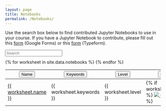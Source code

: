 ```yaml
---
layout: page
title: Notebooks
permalink: /Notebooks/
---
```


Use the search box below to find contributed Jupyter Notebooks to use
in your course.  If you have a Jupyter Notebook to contribute, please
fill out this [form](/notebook-submission-google-form.html) (Google Forms) or this [form](/notebook-submission-typeform.html) (Typeform).

<div id="tableID" style="overflow-x:auto;">
<div class="row" style="margin-bottom:10px;">
    <!-- 'fuzzy-search' combines multiple search terms with AND and
    searches across all columns.  'search' uses an exact text
    search. -->
	<input type="text" class="fuzzy-search form-control" placeholder="Search" />
</div>
<table class="notebook-table">
<thead>
		<th>
			<button type="button" class="sort" data-sort="sortName">
				<div class="text">Name</div><i class="unsorted_caret"></i><i class="sorted_caret"></i>
			</button>
		</th>
		<th>
			<button type="button" class="sort" data-sort="sortKeywords">
				<div class="text">Keywords</div><i class="unsorted_caret"></i><i class="sorted_caret"></i>
			</button>
		</th>
		<th>
			<button type="button" class="sort" data-sort="sortLevel">
				<div class="text">Level</div><i class="unsorted_caret"></i><i class="sorted_caret"></i>
			</button>
		</th>
		<th>
			<button type="button" class="sort" data-sort="sortBinder">
				<div class="text">Binder</div><i class="unsorted_caret"></i><i class="sorted_caret"></i>
			</button>
		</th>
		<!-- <th><button type="button" class="sort textright" data-sort="sortAzure">Azure Notebook</button></th> -->
		<th>
			<button type="button" class="sort" data-sort="sortColab">
				<div class="text">Google CoLab</div><i class="unsorted_caret"></i><i class="sorted_caret"></i>
			</button>
		</th>
	</thead>
    <!-- IMPORTANT, class="list" must be on tbody -->
    <tbody class="list">
{% for worksheet in site.data.notebooks %}
	<tr>
		<td class="sortName">
			<a href="{{ worksheet.url }}">
				{{ worksheet.name }}
			</a>
		</td>
		<td class="sortKeywords">
			{{ worksheet.keywords }}
		</td>
		<td class="sortLevel">
			{{ worksheet.level }}
		</td>
        <td class="sortBinder">
	{% if worksheet.binder %}
			<a href="https://mybinder.org/{{ worksheet.binder }}">
				<img src="https://mybinder.org/badge_logo.svg">
			</a>
	{% endif %}
		</td>
    <!--     <td class="sortAzure"> -->
	<!-- {% if worksheet.azure_notebook %} -->
	<!-- 		<a href="https://notebooks.azure.com/{{ worksheet.azure_notebook }}"> -->
	<!-- 			<img src="https://notebooks.azure.com/launch.svg"> -->
	<!-- 		</a> -->
	<!-- {% endif %} -->
	<!-- 	</td> -->
        <td class="sortColab">
	{% if worksheet.colab %}
			<a href="https://colab.research.google.com/{{ worksheet.colab }}">
				<img src="https://colab.research.google.com/assets/colab-badge.svg">
			</a>
	{% endif %}
		</td>
      </tr>
{% endfor %}
	</tbody>

</table>
</div>
    
<script src="//cdnjs.cloudflare.com/ajax/libs/list.js/1.5.0/list.min.js"></script>
<script type="text/javascript">
	var options = {
        valueNames: [ 'sortName', 'sortKeywords', 'sortLevel', 'sortBinder', 'sortColab'],
    };
    var contactList = new List('tableID', options);
</script>
     
